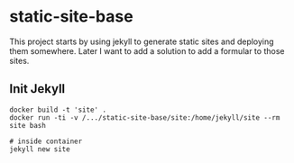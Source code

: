# static-site-base

This project starts by using jekyll to generate static sites  and deploying them somewhere. 
Later I want to add a solution to add a formular to those sites.

## Init Jekyll
```
docker build -t 'site' .
docker run -ti -v /.../static-site-base/site:/home/jekyll/site --rm site bash

# inside container
jekyll new site
```

